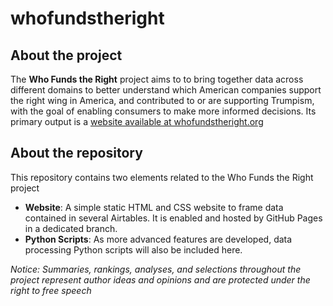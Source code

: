 # whofundstheright

## About the project
The **Who Funds the Right** project aims to to bring together data across different domains to better understand which American companies support the right wing in America, and contributed to or are supporting Trumpism, with the goal of enabling consumers to make more informed decisions. Its primary output is a [website available at whofundstheright.org](https://whofundstheright.org/)

## About the repository
This repository contains two elements related to the Who Funds the Right project
* **Website**: A simple static HTML and CSS website to frame data contained in several Airtables. It is enabled and hosted by GitHub Pages in a dedicated branch.
* **Python Scripts**: As more advanced features are developed, data processing Python scripts will also be included here.

*Notice: Summaries, rankings, analyses, and selections throughout the project represent author ideas and opinions and are protected under the right to free speech*
